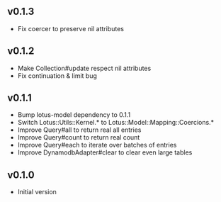 v0.1.3
------

* Fix coercer to preserve nil attributes

v0.1.2
------

* Make Collection#update respect nil attributes
* Fix continuation & limit bug

v0.1.1
------

* Bump lotus-model dependency to 0.1.1
* Switch Lotus::Utils::Kernel.* to Lotus::Model::Mapping::Coercions.*
* Improve Query#all to return real all entries
* Improve Query#count to return real count
* Improve Query#each to iterate over batches of entries
* Improve DynamodbAdapter#clear to clear even large tables

v0.1.0
------

* Initial version
